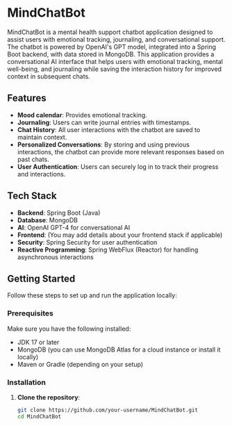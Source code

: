 # MindChatBot

MindChatBot is a mental health support chatbot application designed to assist users with emotional tracking, journaling, and conversational support. The chatbot is powered by OpenAI's GPT model, integrated into a Spring Boot backend, with data stored in MongoDB. This application provides a conversational AI interface that helps users with emotional tracking, mental well-being, and journaling while saving the interaction history for improved context in subsequent chats.

## Features
- **Mood calendar**: Provides emotional tracking.
- **Journaling**: Users can write journal entries with timestamps.
- **Chat History**: All user interactions with the chatbot are saved to maintain context.
- **Personalized Conversations**: By storing and using previous interactions, the chatbot can provide more relevant responses based on past chats.
- **User Authentication**: Users can securely log in to track their progress and interactions.

## Tech Stack
- **Backend**: Spring Boot (Java)
- **Database**: MongoDB
- **AI**: OpenAI GPT-4 for conversational AI
- **Frontend**: (You may add details about your frontend stack if applicable)
- **Security**: Spring Security for user authentication
- **Reactive Programming**: Spring WebFlux (Reactor) for handling asynchronous interactions

## Getting Started

Follow these steps to set up and run the application locally:

### Prerequisites

Make sure you have the following installed:
- JDK 17 or later
- MongoDB (you can use MongoDB Atlas for a cloud instance or install it locally)
- Maven or Gradle (depending on your setup)

### Installation

1. **Clone the repository**:
   ```bash
   git clone https://github.com/your-username/MindChatBot.git
   cd MindChatBot
